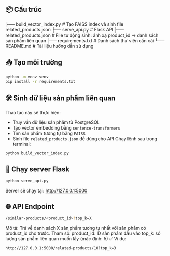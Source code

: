 ## 📦 Cấu trúc 

├── build_vector_index.py # Tạo FAISS index và sinh file related_products.json
├── serve_api.py # Flask API
├── related_products.json # File tự động sinh: ánh xạ product_id → danh sách sản phẩm liên quan
├── requirements.txt # Danh sách thư viện cần cài
└── README.md # Tài liệu hướng dẫn sử dụng

## 📥 Tạo môi trường

```bash
python -m venv venv
pip install -r requirements.txt
```

## 🛠️ Sinh dữ liệu sản phẩm liên quan

Thao tác này sẽ thực hiện:
- Truy vấn dữ liệu sản phẩm từ PostgreSQL
- Tạo vector embedding bằng `sentence-transformers`
- Tìm sản phẩm tương tự bằng `FAISS`
- Sinh file `related_products.json` để dùng cho API
Chạy lệnh sau trong terminal:

```bash
python build_vector_index.py
```

## 🚀 Chạy server Flask
```bash
python serve_api.py
```
Server sẽ chạy tại: http://127.0.0.1:5000

## 🌐 API Endpoint
```bash
/similar-products/<product_id>?top_k=X
```
Mô tả: Trả về danh sách X sản phẩm tương tự nhất với sản phẩm có product_id cho trước.
Tham số:
product_id: ID sản phẩm đầu vào
top_k: số lượng sản phẩm liên quan muốn lấy (mặc định: 5)
✅ Ví dụ:
```bash
http://127.0.0.1:5000/related-products/10?top_k=3
```




